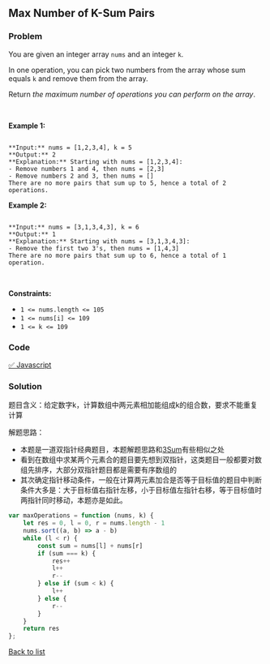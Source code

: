 Max Number of K-Sum Pairs
---
### Problem
You are given an integer array `nums` and an integer `k`.


In one operation, you can pick two numbers from the array whose sum equals `k` and remove them from the array.


Return *the maximum number of operations you can perform on the array*.


 


**Example 1:**



```

**Input:** nums = [1,2,3,4], k = 5
**Output:** 2
**Explanation:** Starting with nums = [1,2,3,4]:
- Remove numbers 1 and 4, then nums = [2,3]
- Remove numbers 2 and 3, then nums = []
There are no more pairs that sum up to 5, hence a total of 2 operations.
```

**Example 2:**



```

**Input:** nums = [3,1,3,4,3], k = 6
**Output:** 1
**Explanation:** Starting with nums = [3,1,3,4,3]:
- Remove the first two 3's, then nums = [1,4,3]
There are no more pairs that sum up to 6, hence a total of 1 operation.
```

 


**Constraints:**


* `1 <= nums.length <= 105`
* `1 <= nums[i] <= 109`
* `1 <= k <= 109`

### Code
[✅ Javascript](./solution.js)
### Solution
题目含义：给定数字k，计算数组中两元素相加能组成k的组合数，要求不能重复计算

解题思路：
- 本题是一道双指针经典题目，本题解题思路和[3Sum](../15.3sum/README.md)有些相似之处
- 看到在数组中求某两个元素合的题目要先想到双指针，这类题目一般都要对数组先排序，大部分双指针题目都是需要有序数组的
- 其次确定指针移动条件，一般在计算两元素加合是否等于目标值的题目中判断条件大多是：大于目标值右指针左移，小于目标值左指针右移，等于目标值时两指针同时移动，本题亦是如此。


```javascript
var maxOperations = function (nums, k) {
    let res = 0, l = 0, r = nums.length - 1
    nums.sort((a, b) => a - b)
    while (l < r) {
        const sum = nums[l] + nums[r]
        if (sum === k) {
            res++
            l++
            r--
        } else if (sum < k) {
            l++
        } else {
            r--
        }
    }
    return res
};
```

[Back to list](../README.md)
